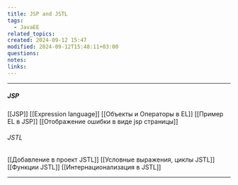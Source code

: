 ```yaml
---
title: JSP and JSTL
tags:
  - JavaEE
related_topics: 
created: 2024-09-12 15:47
modified: 2024-09-12T15:48:11+03:00
questions: 
notes: 
links: 
---
```


---
##### JSP
[[JSP]]
[[Expression language]]
[[Объекты и Операторы в EL]]
[[Пример EL в JSP]]
[[Отображение ошибки в виде jsp страницы]]

###### JSTL
[[Добавление в проект JSTL]]
[[Условные выражения, циклы JSTL]]
[[Функции JSTL]]
[[Интернационализация в JSTL]]


---